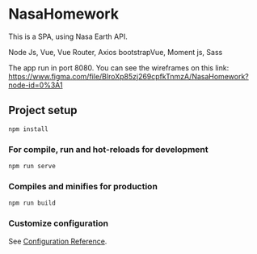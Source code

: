 # NasaHomework

This is a SPA, using Nasa Earth API. 

Node Js, Vue, Vue Router, Axios bootstrapVue, Moment js, Sass

The app run in port 8080.
You can see the wireframes on this link: https://www.figma.com/file/BlroXp85zj269cpfkTnmzA/NasaHomework?node-id=0%3A1

## Project setup

```
npm install
```

### For compile, run and hot-reloads for development

```
npm run serve
```

### Compiles and minifies for production

```
npm run build
```

### Customize configuration

See [Configuration Reference](https://cli.vuejs.org/config/).
